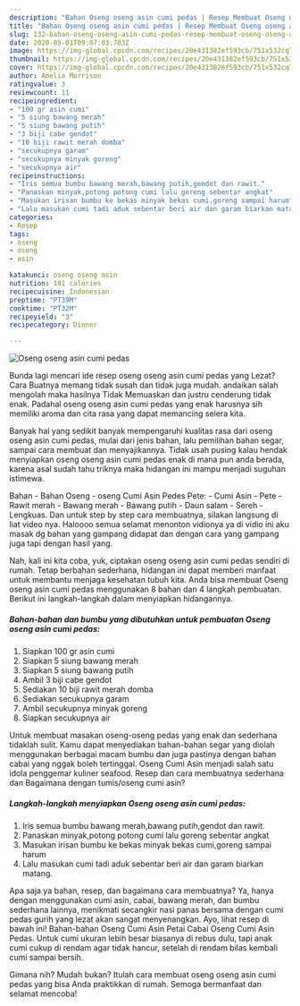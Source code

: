 ```yaml
---
description: "Bahan Oseng oseng asin cumi pedas | Resep Membuat Oseng oseng asin cumi pedas Yang Sempurna"
title: "Bahan Oseng oseng asin cumi pedas | Resep Membuat Oseng oseng asin cumi pedas Yang Sempurna"
slug: 132-bahan-oseng-oseng-asin-cumi-pedas-resep-membuat-oseng-oseng-asin-cumi-pedas-yang-sempurna
date: 2020-05-01T09:07:03.703Z
image: https://img-global.cpcdn.com/recipes/20e431382ef593cb/751x532cq70/oseng-oseng-asin-cumi-pedas-foto-resep-utama.jpg
thumbnail: https://img-global.cpcdn.com/recipes/20e431382ef593cb/751x532cq70/oseng-oseng-asin-cumi-pedas-foto-resep-utama.jpg
cover: https://img-global.cpcdn.com/recipes/20e431382ef593cb/751x532cq70/oseng-oseng-asin-cumi-pedas-foto-resep-utama.jpg
author: Amelia Morrison
ratingvalue: 3
reviewcount: 11
recipeingredient:
- "100 gr asin cumi"
- "5 siung bawang merah"
- "5 siung bawang putih"
- "3 biji cabe gendot"
- "10 biji rawit merah domba"
- "secukupnya garam"
- "secukupnya minyak goreng"
- "secukupnya air"
recipeinstructions:
- "Iris semua bumbu bawang merah,bawang putih,gendot dan rawit."
- "Panaskan minyak,potong potong cumi lalu goreng sebentar angkat"
- "Masukan irisan bumbu ke bekas minyak bekas cumi,goreng sampai harum"
- "Lalu masukan cumi tadi aduk sebentar beri air dan garam biarkan matang."
categories:
- Resep
tags:
- oseng
- oseng
- asin

katakunci: oseng oseng asin 
nutrition: 191 calories
recipecuisine: Indonesian
preptime: "PT39M"
cooktime: "PT32M"
recipeyield: "3"
recipecategory: Dinner

---
```



![Oseng oseng asin cumi pedas](https://img-global.cpcdn.com/recipes/20e431382ef593cb/751x532cq70/oseng-oseng-asin-cumi-pedas-foto-resep-utama.jpg)

Bunda lagi mencari ide resep oseng oseng asin cumi pedas yang Lezat? Cara Buatnya memang tidak susah dan tidak juga mudah. andaikan salah mengolah maka hasilnya Tidak Memuaskan dan justru cenderung tidak enak. Padahal oseng oseng asin cumi pedas yang enak harusnya sih memiliki aroma dan cita rasa yang dapat memancing selera kita.

Banyak hal yang sedikit banyak mempengaruhi kualitas rasa dari oseng oseng asin cumi pedas, mulai dari jenis bahan, lalu pemilihan bahan segar, sampai cara membuat dan menyajikannya. Tidak usah pusing kalau hendak menyiapkan oseng oseng asin cumi pedas enak di mana pun anda berada, karena asal sudah tahu triknya maka hidangan ini mampu menjadi suguhan istimewa.

Bahan - Bahan Oseng - oseng Cumi Asin Pedes Pete: - Cumi Asin - Pete - Rawit merah - Bawang merah - Bawang putih - Daun salam - Sereh - Lengkuas. Dan untuk step by step cara membuatnya, silakan langsung di liat video nya. Haloooo semua selamat menonton vidionya ya di vidio ini aku masak dg bahan yang gampang didapat dan dengan cara yang gampang juga tapi dengan hasil yang.


Nah, kali ini kita coba, yuk, ciptakan oseng oseng asin cumi pedas sendiri di rumah. Tetap berbahan sederhana, hidangan ini dapat memberi manfaat untuk membantu menjaga kesehatan tubuh kita. Anda bisa membuat Oseng oseng asin cumi pedas menggunakan 8 bahan dan 4 langkah pembuatan. Berikut ini langkah-langkah dalam menyiapkan hidangannya.

<!--inarticleads1-->

##### Bahan-bahan dan bumbu yang dibutuhkan untuk pembuatan Oseng oseng asin cumi pedas:

1. Siapkan 100 gr asin cumi
1. Siapkan 5 siung bawang merah
1. Siapkan 5 siung bawang putih
1. Ambil 3 biji cabe gendot
1. Sediakan 10 biji rawit merah domba
1. Sediakan secukupnya garam
1. Ambil secukupnya minyak goreng
1. Siapkan secukupnya air


Untuk membuat masakan oseng-oseng pedas yang enak dan sederhana tidaklah sulit. Kamu dapat menyediakan bahan-bahan segar yang diolah menggunakan berbagai macam bumbu dan juga pastinya dengan bahan cabai yang nggak boleh tertinggal. Oseng Cumi Asin menjadi salah satu idola penggemar kuliner seafood. Resep dan cara membuatnya sederhana dan Bagaimana dengan tumis/oseng cumi asin? 

<!--inarticleads2-->

##### Langkah-langkah menyiapkan Oseng oseng asin cumi pedas:

1. Iris semua bumbu bawang merah,bawang putih,gendot dan rawit.
1. Panaskan minyak,potong potong cumi lalu goreng sebentar angkat
1. Masukan irisan bumbu ke bekas minyak bekas cumi,goreng sampai harum
1. Lalu masukan cumi tadi aduk sebentar beri air dan garam biarkan matang.


Apa saja ya bahan, resep, dan bagaimana cara membuatnya? Ya, hanya dengan menggunakan cumi asin, cabai, bawang merah, dan bumbu sederhana lainnya, menikmati secangkir nasi panas bersama dengan cumi pedas gurih yang lezat akan sangat menyenangkan. Ayo, lihat resep di bawah ini! Bahan-bahan Oseng Cumi Asin Petai Cabai Oseng Cumi Asin Pedas. Untuk cumi ukuran lebih besar biasanya di rebus dulu, tapi anak cumi cukup di rendam agar tidak hancur, setelah di rendam bilas kembali cumi sampai bersih. 

Gimana nih? Mudah bukan? Itulah cara membuat oseng oseng asin cumi pedas yang bisa Anda praktikkan di rumah. Semoga bermanfaat dan selamat mencoba!
